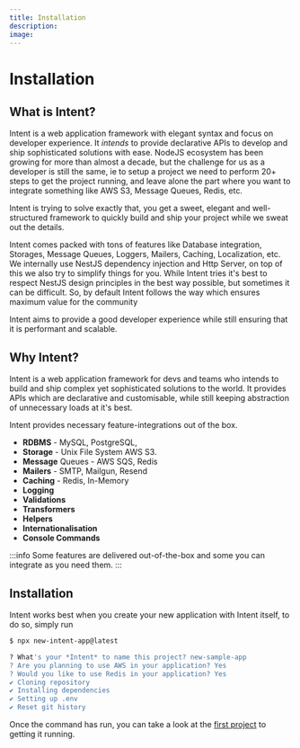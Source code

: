 ```yaml
---
title: Installation
description:
image:
---
```


# Installation

## What is Intent?

Intent is a web application framework with elegant syntax and focus on developer experience. 
It _intends_ to provide declarative APIs to develop and ship sophisticated solutions with ease. 
NodeJS ecosystem has been growing for more than almost a decade, but the challenge for us as a developer
is still the same, ie to setup a project we need to perform 20+ steps to get the project running, and leave alone the part
where you want to integrate something like AWS S3, Message Queues, Redis, etc.

Intent is trying to solve exactly that, you get a sweet, elegant and well-structured framework to quickly build and ship your project while we sweat out the details.

Intent comes packed with tons of features like Database integration, Storages, Message Queues, Loggers, Mailers, Caching, Localization, etc. We internally use NestJS dependency injection and Http Server, on top of this
we also try to simplify things for you.  While Intent tries it's best to respect NestJS design principles in the best way possible, but sometimes it can be difficult. So, by default Intent follows the way which ensures maximum value for the community

Intent aims to provide a good developer experience while still ensuring that it is performant and scalable.

## Why Intent?

Intent is a web application framework for devs and teams who intends to build and ship complex yet sophisticated solutions to the world. It provides APIs which are declarative and customisable, while still keeping abstraction of unnecessary loads at it's best.

Intent provides necessary feature-integrations out of the box.

- **RDBMS** - MySQL, PostgreSQL,
- **Storage** - Unix File System AWS S3.
- **Message** Queues - AWS SQS, Redis
- **Mailers** - SMTP, Mailgun, Resend
- **Caching** - Redis, In-Memory
- **Logging**
- **Validations**
- **Transformers**
- **Helpers**
- **Internationalisation**
- **Console Commands**

:::info
Some features are delivered out-of-the-box and some you can integrate as you need them.
:::

## Installation

Intent works best when you create your new application with Intent itself, to do so, simply run

```bash
$ npx new-intent-app@latest

? What's your *Intent* to name this project? new-sample-app
? Are you planning to use AWS in your application? Yes
? Would you like to use Redis in your application? Yes
✔ Cloning repository
✔ Installing dependencies
✔ Setting up .env
✔ Reset git history
```

Once the command has run, you can take a look at the [first project](./first-project.md) to getting it running.